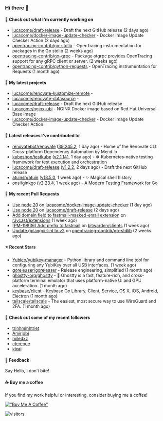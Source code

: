 ### Hi there 👋

#### 👷 Check out what I'm currently working on

- [lucacome/draft-release](https://github.com/lucacome/draft-release) - Draft the next GitHub release (2 days ago)
- [lucacome/docker-image-update-checker](https://github.com/lucacome/docker-image-update-checker) - Docker Image Update Checker Action (2 days ago)
- [opentracing-contrib/go-stdlib](https://github.com/opentracing-contrib/go-stdlib) - OpenTracing instrumentation for packages in the Go stdlib (2 weeks ago)
- [opentracing-contrib/go-grpc](https://github.com/opentracing-contrib/go-grpc) - Package otgrpc provides OpenTracing support for any gRPC client or server. (2 weeks ago)
- [opentracing-contrib/python-requests](https://github.com/opentracing-contrib/python-requests) - OpenTracing instrumentation for Requests (1 month ago)

#### 🌱 My latest projects

- [lucacome/renovate-kustomize-remote](https://github.com/lucacome/renovate-kustomize-remote) - 
- [lucacome/renovate-datasource](https://github.com/lucacome/renovate-datasource) - 
- [lucacome/draft-release](https://github.com/lucacome/draft-release) - Draft the next GitHub release
- [lucacome/nginx-ubi](https://github.com/lucacome/nginx-ubi) - NGINX Docker image based on Red Hat Universal Base Image
- [lucacome/docker-image-update-checker](https://github.com/lucacome/docker-image-update-checker) - Docker Image Update Checker Action

#### 🔭 Latest releases I've contributed to

- [renovatebot/renovate](https://github.com/renovatebot/renovate) ([39.245.2](https://github.com/renovatebot/renovate/releases/tag/39.245.2), 1 day ago) - Home of the Renovate CLI: Cross-platform Dependency Automation by Mend.io
- [kubeshop/testkube](https://github.com/kubeshop/testkube) ([v2.1.141](https://github.com/kubeshop/testkube/releases/tag/v2.1.141), 1 day ago) - ☸️ Kubernetes-native testing framework for test execution and orchestration
- [lucacome/draft-release](https://github.com/lucacome/draft-release) ([v1.2.2](https://github.com/lucacome/draft-release/releases/tag/v1.2.2), 2 days ago) - Draft the next GitHub release
- [atuinsh/atuin](https://github.com/atuinsh/atuin) ([v18.5.0](https://github.com/atuinsh/atuin/releases/tag/v18.5.0), 1 week ago) - ✨ Magical shell history
- [onsi/ginkgo](https://github.com/onsi/ginkgo) ([v2.23.4](https://github.com/onsi/ginkgo/releases/tag/v2.23.4), 1 week ago) - A Modern Testing Framework for Go

#### 🔨 My recent Pull Requests

- [Use node 20](https://github.com/lucacome/docker-image-update-checker/pull/218) on [lucacome/docker-image-update-checker](https://github.com/lucacome/docker-image-update-checker) (1 day ago)
- [Use node 20](https://github.com/lucacome/draft-release/pull/543) on [lucacome/draft-release](https://github.com/lucacome/draft-release) (2 days ago)
- [Add domain field to fastmail-masked-email extension](https://github.com/raycast/extensions/pull/18468) on [raycast/extensions](https://github.com/raycast/extensions) (1 week ago)
- [[PM-19836] Add prefix to fastmail](https://github.com/bitwarden/clients/pull/14105) on [bitwarden/clients](https://github.com/bitwarden/clients) (1 week ago)
- [Update golangci-lint to v2](https://github.com/opentracing-contrib/go-stdlib/pull/81) on [opentracing-contrib/go-stdlib](https://github.com/opentracing-contrib/go-stdlib) (2 weeks ago)

#### ⭐ Recent Stars

- [Yubico/yubikey-manager](https://github.com/Yubico/yubikey-manager) - Python library and command line tool for configuring any YubiKey over all USB interfaces. (1 week ago)
- [goreleaser/goreleaser](https://github.com/goreleaser/goreleaser) - Release engineering, simplified (1 month ago)
- [ghostty-org/ghostty](https://github.com/ghostty-org/ghostty) - 👻 Ghostty is a fast, feature-rich, and cross-platform terminal emulator that uses platform-native UI and GPU acceleration. (1 month ago)
- [keybase/client](https://github.com/keybase/client) - Keybase Go Library, Client, Service, OS X, iOS, Android, Electron (1 month ago)
- [tailscale/tailscale](https://github.com/tailscale/tailscale) - The easiest, most secure way to use WireGuard and 2FA. (1 month ago)

#### 👯 Check out some of my recent followers

- [trinhminhtriet](https://github.com/trinhminhtriet)
- [Amirjobi](https://github.com/Amirjobi)
- [miledxz](https://github.com/miledxz)
- [cterence](https://github.com/cterence)
- [kjxai](https://github.com/kjxai)

#### 💬 Feedback

Say Hello, I don't bite!

#### ☕ Buy me a coffee

If you find my work helpful or interesting, consider buying me a coffee!

[!["Buy Me A Coffee"](https://www.buymeacoffee.com/assets/img/custom_images/orange_img.png)](https://www.buymeacoffee.com/lucacome)

![visitors](https://visitor-badge.laobi.icu/badge?page_id=lucacome.visitor-badge)
#
